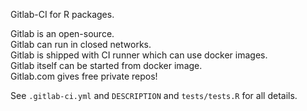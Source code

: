 Gitlab-CI for R packages.  

Gitlab is an open-source.  
Gitlab can run in closed networks.  
Gitlab is shipped with CI runner which can use docker images.  
Gitlab itself can be started from docker image.  
Gitlab.com gives free private repos!  

See `.gitlab-ci.yml` and `DESCRIPTION` and `tests/tests.R` for all details.  
